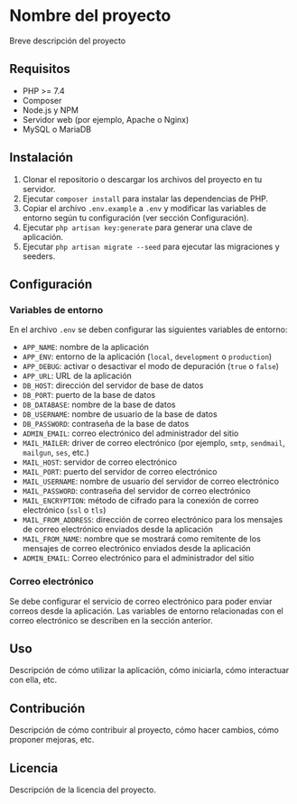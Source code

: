 # Nombre del proyecto

Breve descripción del proyecto

## Requisitos

- PHP >= 7.4
- Composer
- Node.js y NPM
- Servidor web (por ejemplo, Apache o Nginx)
- MySQL o MariaDB

## Instalación

1. Clonar el repositorio o descargar los archivos del proyecto en tu servidor.
2. Ejecutar `composer install` para instalar las dependencias de PHP.
3. Copiar el archivo `.env.example` a `.env` y modificar las variables de entorno según tu configuración (ver sección Configuración).
4. Ejecutar `php artisan key:generate` para generar una clave de aplicación.
5. Ejecutar `php artisan migrate --seed` para ejecutar las migraciones y seeders.

## Configuración

### Variables de entorno

En el archivo `.env` se deben configurar las siguientes variables de entorno:

- `APP_NAME`: nombre de la aplicación
- `APP_ENV`: entorno de la aplicación (`local`, `development` o `production`)
- `APP_DEBUG`: activar o desactivar el modo de depuración (`true` o `false`)
- `APP_URL`: URL de la aplicación
- `DB_HOST`: dirección del servidor de base de datos
- `DB_PORT`: puerto de la base de datos
- `DB_DATABASE`: nombre de la base de datos
- `DB_USERNAME`: nombre de usuario de la base de datos
- `DB_PASSWORD`: contraseña de la base de datos
- `ADMIN_EMAIL`: correo electrónico del administrador del sitio
- `MAIL_MAILER`: driver de correo electrónico (por ejemplo, `smtp`, `sendmail`, `mailgun`, `ses`, etc.)
- `MAIL_HOST`: servidor de correo electrónico
- `MAIL_PORT`: puerto del servidor de correo electrónico
- `MAIL_USERNAME`: nombre de usuario del servidor de correo electrónico
- `MAIL_PASSWORD`: contraseña del servidor de correo electrónico
- `MAIL_ENCRYPTION`: método de cifrado para la conexión de correo electrónico (`ssl` o `tls`)
- `MAIL_FROM_ADDRESS`: dirección de correo electrónico para los mensajes de correo electrónico enviados desde la aplicación
- `MAIL_FROM_NAME`: nombre que se mostrará como remitente de los mensajes de correo electrónico enviados desde la aplicación
- `ADMIN_EMAIL`: Correo electrónico para el administrador del sitio

### Correo electrónico

Se debe configurar el servicio de correo electrónico para poder enviar correos desde la aplicación. Las variables de entorno relacionadas con el correo electrónico se describen en la sección anterior.

## Uso

Descripción de cómo utilizar la aplicación, cómo iniciarla, cómo interactuar con ella, etc.

## Contribución

Descripción de cómo contribuir al proyecto, cómo hacer cambios, cómo proponer mejoras, etc.

## Licencia

Descripción de la licencia del proyecto.
